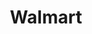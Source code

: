 ---
title: "Walmart"
url: /antiguo-cuscatlan/walmart-bulevar-orden-de-malta/
shop: grandes almacenes
---
